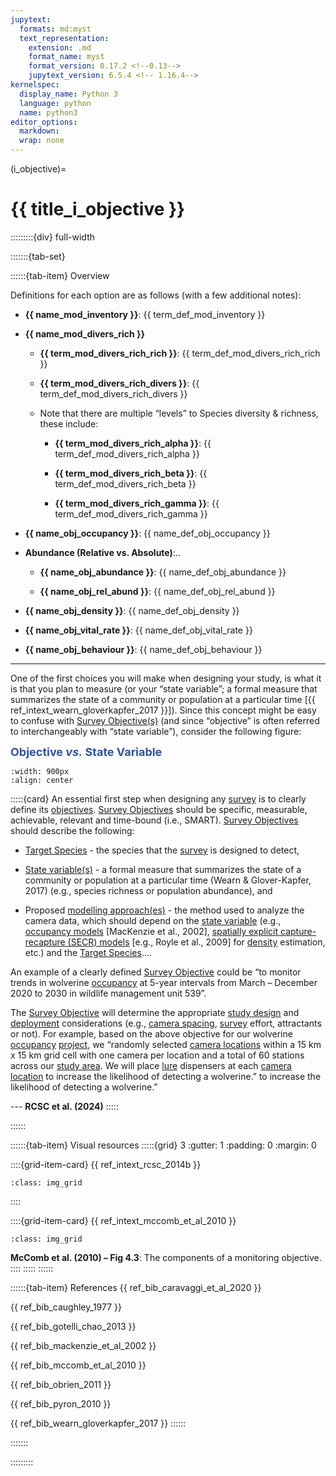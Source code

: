 ```yaml
---
jupytext:
  formats: md:myst
  text_representation:
    extension: .md
    format_name: myst
    format_version: 0.17.2 <!--0.13-->
    jupytext_version: 6.5.4 <!-- 1.16.4-->
kernelspec:
  display_name: Python 3
  language: python
  name: python3
editor_options: 
  markdown: 
  wrap: none
---
```

(i_objective)=
# {{ title_i_objective }}

:::::::::{div} full-width

:::::::{tab-set}

::::::{tab-item} Overview

Definitions for each option are as follows (with a few additional notes):

- **{{ name_mod_inventory }}**: {{ term_def_mod_inventory }}

- **{{ name_mod_divers_rich }}**

    - **{{ term_mod_divers_rich_rich }}**: {{ term_def_mod_divers_rich_rich }}

    - **{{ term_mod_divers_rich_divers }}**: {{ term_def_mod_divers_rich_divers }}

    - Note that there are multiple “levels” to Species diversity & richness, these include:

        -   **{{ term_mod_divers_rich_alpha }}**: {{ term_def_mod_divers_rich_alpha }}

        -   **{{ term_mod_divers_rich_beta }}**: {{ term_def_mod_divers_rich_beta }}

        -   **{{ term_mod_divers_rich_gamma }}**: {{ term_def_mod_divers_rich_gamma }}

- **{{ name_obj_occupancy }}**: {{ name_def_obj_occupancy }}

- **Abundance (Relative vs. Absolute)**:..

    - **{{ name_obj_abundance }}**: {{ name_def_obj_abundance }}
  
    - **{{ name_obj_rel_abund }}**: {{ name_def_obj_rel_abund }}

- **{{ name_obj_density }}**: {{ name_def_obj_density }}

- **{{ name_obj_vital_rate }}**: {{ name_def_obj_vital_rate }}

- **{{ name_obj_behaviour }}**: {{ name_def_obj_behaviour }}

***

One of the first choices you will make when designing your study, is what it is that you plan to measure (or your “state variable”; a formal measure that summarizes the state of a community or population at a particular time \[{{ ref_intext_wearn_gloverkapfer_2017 }}\]). Since this concept might be easy to confuse with [Survey Objective(s)](#survey_objectives) (and since “objective” is often referred to interchangeably with “state variable”), consider the following figure:

**<font size="4"><span style="color:#2F5496">Objective *vs.* State Variable</font></span>**

```{figure} ../03_images/03_image_files/00_FIG_obj_state_var.png
:width: 900px
:align: center
```

:::::{card}
An essential first step when designing any [survey](#survey) is to clearly define its [objectives](#survey_objectives). [Survey Objectives](#survey_objectives) should be specific, measurable, achievable, relevant and time-bound (i.e., SMART). [Survey Objectives](#survey_objectives) should describe the following:

-   [Target Species](#target_species) - the species that the [survey](#survey) is designed to detect,

-   [State variable(s)](#state_variable) - a formal measure that summarizes the state of a community or population at a particular time (Wearn & Glover-Kapfer, 2017) (e.g., species richness or population abundance), and

-   Proposed [modelling approach(es)](#mods_modelling_approach) - the method used to analyze the camera data, which should depend on the [state variable](#state_variable) (e.g., [occupancy models](#mods_occupancy) [MacKenzie et al., 2002], [spatially explicit capture-recapture (SECR) models](#mods_scr_secr) [e.g., Royle et al., 2009] for [density](#density) estimation, etc.) and the [Target Species](#target_species)....

An example of a clearly defined [Survey Objective](#survey_objectives) could be “to monitor trends in wolverine [occupancy](#occupancy) at 5-year intervals from March – December 2020 to 2030 in wildlife management unit 539”.

The [Survey Objective](.#survey_objectives) will determine the appropriate [study design](#survey) and [deployment](#deployment) considerations (e.g., [camera spacing](#camera_spacing), [survey](#survey) effort, attractants or not). For example, based on the above objective for our wolverine [occupancy](#occupancy) [project](#project), we “randomly selected [camera locations](#camera_location) within a 15 km x 15 km grid cell with one camera per location and a total of 60 stations across our [study area](#study_area). We will place [lure](#baitlure_lure) dispensers at each [camera location](#camera_location) to increase the likelihood of detecting a wolverine.” to increase the likelihood of detecting a wolverine.”

--- **RCSC et al. (2024)**
:::::

::::::

::::::{tab-item} Visual resources
:::::{grid} 3
:gutter: 1
:padding: 0
:margin: 0

::::{grid-item-card} {{ ref_intext_rcsc_2014b }}
```{figure} ../03_images/03_image_files/00_FIG_obj_state_var.png
:class: img_grid
```

::::

::::{grid-item-card} {{ ref_intext_mccomb_et_al_2010 }}
```{figure} ../03_images/03_image_files/mccomb_et_al_2010_fig4_3_clipped.png
:class: img_grid
```
**McComb et al. (2010) – Fig 4.3**: The components of a monitoring objective.
::::
:::::
::::::

::::::{tab-item} References
{{ ref_bib_caravaggi_et_al_2020 }}

{{ ref_bib_caughley_1977 }}

{{ ref_bib_gotelli_chao_2013 }}

{{ ref_bib_mackenzie_et_al_2002 }}

{{ ref_bib_mccomb_et_al_2010 }}

{{ ref_bib_obrien_2011 }}

{{ ref_bib_pyron_2010 }}

{{ ref_bib_wearn_gloverkapfer_2017 }}
::::::

:::::::

:::::::::